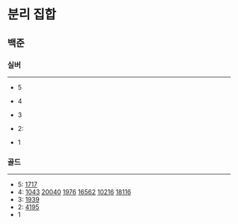 # 분리 집합
## 
## 백준

### 실버

---

- 5
- 4
- 3
- 2:

- 1

### 골드

---

- 5:
[1717](1717%2F1717.md)
- 4:
[1043](1043%2F1043.md)
[20040](20040%2F20040.md)
[1976](1976%2F1976.md)
[16562](16562%2F16562.md)
[10216](10216%2F10216.md)
[18116](18116%2F18116.md)
- 3:
[1939](1939%2F1939.md)
- 2:
[4195](4195%2F4195.md)
- 1

